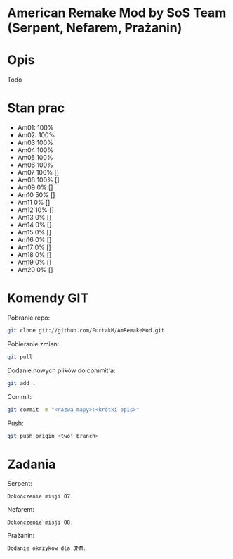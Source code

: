 # American Remake Mod by SoS Team (Serpent, Nefarem, Prażanin)

# Opis
Todo

# Stan prac
- Am01: 100% 
- Am02: 100% 
- Am03  100%
- Am04  100%
- Am05  100%
- Am06  100% 
- Am07  100% []
- Am08  100% []
- Am09  0% []
- Am10  50% []
- Am11  0% []
- Am12  10% []
- Am13  0% []
- Am14  0% []
- Am15  0% []
- Am16  0% []
- Am17  0% []
- Am18  0% []
- Am19  0% []
- Am20  0% []

# Komendy GIT
Pobranie repo:
```sh
git clone git://github.com/FurtakM/AmRemakeMod.git
```

Pobieranie zmian:
```sh
git pull
```

Dodanie nowych plików do commit'a:
```sh
git add .
```

Commit:
```sh
git commit -m "<nazwa_mapy>:<krótki opis>"
```

Push:
```sh
git push origin <twój_branch>
```

# Zadania
Serpent: 
```
Dokończenie misji 07.
```

Nefarem: 
```
Dokończenie misji 08.

```

Prażanin: 
```
Dodanie okrzyków dla JMM.
```
